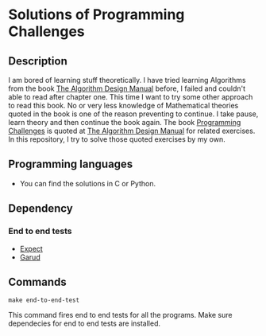 # Solutions of Programming Challenges

## Description

I am bored of learning stuff theoretically. I have tried learning Algorithms
from the book [The Algorithm Design Manual][algorithm_design_manual] before, I
failed and couldn't able to read after chapter one. This time I want to try some
other approach to read this book. No or very less knowledge of Mathematical
theories quoted in the book is one of the reason preventing to continue. I take
pause, learn theory and then continue the book again. The book [Programming
Challenges][programming_challenges] is quoted at [The Algorithm Design
Manual][algorithm_design_manual] for related exercises. In this repository, I
try to solve those quoted exercises by my own.

## Programming languages

* You can find the solutions in C or Python.

## Dependency

### End to end tests

* [Expect][expect]
* [Garud][garud]


## Commands

```make end-to-end-test```

This command fires end to end tests for all the programs. Make sure dependecies
for end to end tests are installed.

[algorithm_design_manual]: https://www.goodreads.com/book/show/425208.The_Algorithm_Design_Manual
[programming_challenges]: https://www.goodreads.com/book/show/1041695.Programming_Challenges
[expect]: https://core.tcl.tk/expect/index
[garud]: https://gist.github.com/ultimatecoder/801177083c722884d8e6ff76bb342c8d
